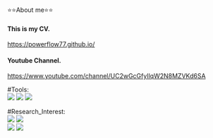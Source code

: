 ⭐⭐About me⭐⭐

#### This is my CV.  
https://powerflow77.github.io/  

#### Youtube Channel.  
https://www.youtube.com/channel/UC2wGcGfyIlqW2N8MZVKd6SA

#Tools:   
![](https://img.shields.io/badge/-Python-red)
![](https://img.shields.io/badge/-Pytorch-orange)
![](https://img.shields.io/badge/-MATLAB/SIMULINK-yellow)


#Research_Interest:  
![](https://img.shields.io/badge/-Power_System-green)
![](https://img.shields.io/badge/-Smart_City-blue)<br>
![](https://img.shields.io/badge/-Deep_Learning-navy)
![](https://img.shields.io/badge/-Reinforcement_Learning-purple)





<!--
**powerflow77/powerflow77** is a ✨ _special_ ✨ repository because its `README.md` (this file) appears on your GitHub profile.

Here are some ideas to get you started:

- 🔭 I’m currently working on ...
- 🌱 I’m currently learning ...
- 👯 I’m looking to collaborate on ...
- 🤔 I’m looking for help with ...
- 💬 Ask me about ...
- 📫 How to reach me: ...
- 😄 Pronouns: ...
- ⚡ Fun fact: ...
-->
